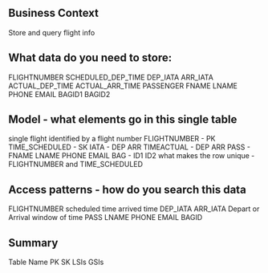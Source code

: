 ## Business Context 
Store and query flight info

## What data do you need to store:
FLIGHTNUMBER
SCHEDULED_DEP_TIME
DEP_IATA
ARR_IATA
ACTUAL_DEP_TIME
ACTUAL_ARR_TIME
PASSENGER FNAME 
LNAME 
PHONE 
EMAIL 
BAGID1 
BAGID2

## Model - what elements go in this single table
single flight identified by a flight number
FLIGHTNUMBER - PK
TIME_SCHEDULED - SK
IATA - DEP ARR
TIMEACTUAL - DEP ARR
PASS - FNAME LNAME PHONE EMAIL
BAG - ID1 ID2
what makes the row unique - FLIGHTNUMBER and TIME_SCHEDULED

## Access patterns - how do you search this data
FLIGHTNUMBER
scheduled time
arrived time
DEP_IATA
ARR_IATA
Depart or Arrival window of time
PASS LNAME PHONE EMAIL
BAGID

## Summary
Table Name
PK
SK
LSIs
GSIs

 
